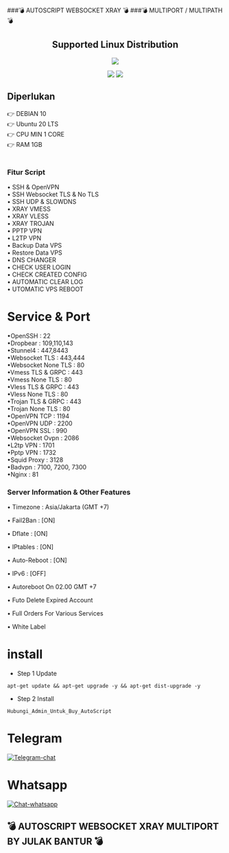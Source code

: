 ###💣 AUTOSCRIPT WEBSOCKET XRAY 💣
###💣 MULTIPORT / MULTIPATH 💣
</p> 
<h2 align="center"> Supported Linux Distribution</h2>
<p align="center"><img src="https://d33wubrfki0l68.cloudfront.net/5911c43be3b1da526ed609e9c55783d9d0f6b066/9858b/assets/img/debian-ubuntu-hover.png"></p> 
<p align="center"><img src="https://img.shields.io/static/v1?style=for-the-badge&logo=debian&label=Debian%2010&message=Buster&color=purple">  <img src="https://img.shields.io/static/v1?style=for-the-badge&logo=ubuntu&label=Ubuntu%2020&message=Lts&color=red">
</p>
  
## Diperlukan
👉 DEBIAN 10<br>
👉 Ubuntu 20 LTS<br>
👉 CPU MIN 1 CORE<br>
👉 RAM 1GB<br>
<br>

### Fitur Script
• SSH & OpenVPN <br>
• SSH Websocket TLS & No TLS <br>
• SSH UDP & SLOWDNS <br>
• XRAY VMESS <br>
• XRAY VLESS <br>
• XRAY TROJAN <br>
• PPTP VPN <br>
• L2TP VPN <br>
• Backup Data VPS <br>
• Restore Data VPS <br>
• DNS CHANGER <br>
• CHECK USER LOGIN <br>
• CHECK CREATED CONFIG <br>
• AUTOMATIC CLEAR LOG <br>
• UTOMATIC VPS REBOOT <br>

# Service & Port
•OpenSSH                : 22 <br>
•Dropbear               : 109,110,143<br>
•Stunnel4               : 447,8443<br>
•Websocket TLS          : 443,444 <br>
•Websocket None TLS     : 80<br>
•Vmess TLS & GRPC        : 443<br>
•Vmess None TLS         : 80<br>
•Vless TLS & GRPC        : 443<br>
•Vless None TLS           : 80<br>
•Trojan TLS & GRPC      : 443<br>
•Trojan None TLS         : 80<br>
•OpenVPN TCP            : 1194 <br>
•OpenVPN UDP            : 2200 <br>
•OpenVPN SSL             : 990 <br>
•Websocket Ovpn         : 2086 <br>
•L2tp VPN               : 1701<br>
•Pptp VPN               : 1732<br>
•Squid Proxy            : 3128<br>
•Badvpn                 : 7100, 7200, 7300 <br>
•Nginx                  : 81 <br>

 ### Server Information & Other Features

• Timezone                : Asia/Jakarta (GMT +7)

• Fail2Ban                : [ON]

• Dflate                  : [ON]

• IPtables                : [ON]

• Auto-Reboot             : [ON]

• IPv6                    : [OFF]

• Autoreboot On 02.00 GMT +7

• Futo Delete Expired Account

• Full Orders For Various Services

• White Label

# install
- Step 1 Update
```
apt-get update && apt-get upgrade -y && apt-get dist-upgrade -y
```
- Step 2 Install
```
Hubungi_Admin_Untuk_Buy_AutoScript
```

# Telegram
[![Telegram-chat](https://img.shields.io/badge/Chat-Telegram-blue)](https://t.me/Cibut2d/)

# Whatsapp
[![Chat-whatsapp](https://img.shields.io/badge/Chat-Whatsapp-blue)](https://wa.me/+6281250851741/)

## 💣 AUTOSCRIPT WEBSOCKET XRAY MULTIPORT BY JULAK BANTUR 💣
  
